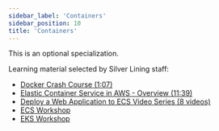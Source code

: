 ```yaml
---
sidebar_label: 'Containers'
sidebar_position: 10
title: 'Containers'
---
```


This is an optional specialization.

Learning material selected by Silver Lining staff:
* [Docker Crash Course (1:07)](https://www.youtube.com/watch?v=pg19Z8LL06w)
* [Elastic Container Service in AWS - Overview (11:39)](https://www.youtube.com/watch?v=I9VAMGEjW-Q)
* [Deploy a Web Application to ECS Video Series (8 videos)](https://www.youtube.com/watch?v=6Hj-stf51Bc&list=PLqoUmUbJ_zDHPwK-ZWATXiYrUXwWkLY65)
* [ECS Workshop](http://www.ecsworkshop.com)
* [EKS Workshop](http://www.eksworkshop.com)